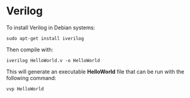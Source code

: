 # Verilog

To install Verilog in Debian systems:

`sudo apt-get install iverilog`

Then compile with:

`iverilog HelloWorld.v -o HelloWorld`

This will generate an executable **HelloWorld** file that can be run with the following command:

`vvp HelloWorld` 
